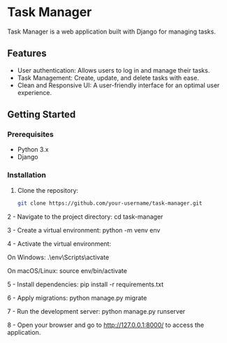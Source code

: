 # Task Manager

Task Manager is a web application built with Django for managing tasks.

## Features

- User authentication: Allows users to log in and manage their tasks.
- Task Management: Create, update, and delete tasks with ease.
- Clean and Responsive UI: A user-friendly interface for an optimal user experience.

## Getting Started

### Prerequisites

- Python 3.x
- Django

### Installation

1. Clone the repository:

   ```bash
   git clone https://github.com/your-username/task-manager.git
2 - Navigate to the project directory:
cd task-manager


3 - Create a virtual environment:
python -m venv env

4 - Activate the virtual environment:

On Windows:
.\env\Scripts\activate

On macOS/Linux:
source env/bin/activate


5 - Install dependencies:
pip install -r requirements.txt

6 - Apply migrations:
python manage.py migrate

7 - Run the development server:
python manage.py runserver

8 - Open your browser and go to http://127.0.0.1:8000/ to access the application.

